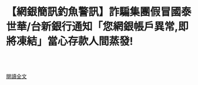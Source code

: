 # 【網銀簡訊釣魚警訊】詐騙集團假冒國泰世華/台新銀行通知「您網銀帳戶異常,即將凍結」當心存款人間蒸發!

<!--more-->
<!--34-->
<br><br/>

[閱讀全文](https://blog.trendmicro.com.tw/?p=66948)

